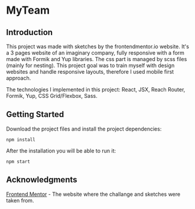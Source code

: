 # MyTeam

## Introduction

This project was made with sketches by the frontendmentor.io website.
It's a 3 pages website of an imaginary company, fully responsive with a form made with Formik and Yup libraries.
The css part is managed by scss files (mainly for nesting). This project goal was to train myself with design websites and handle responsive layouts, therefore I used mobile first approach.

The technologies I implemented in this project: React, JSX, Reach Router, Formik, Yup, CSS Grid/Flexbox, Sass.

## Getting Started

Download the project files and install the project dependencies:

```
npm install
```

After the installation you will be able to run it:

```
npm start
```

## Acknowledgments

[Frontend Mentor](https://www.frontendmentor.io/challenges/myteam-multipage-website-mxlEauvW) - The website where the challange and sketches were taken from.
